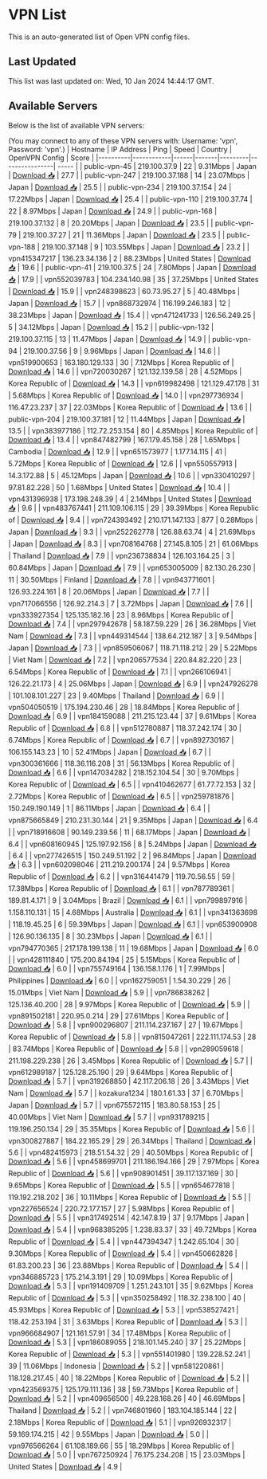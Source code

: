# VPN List

This is an auto-generated list of Open VPN config files.

## Last Updated

This list was last updated on: Wed, 10 Jan 2024 14:44:17 GMT.

## Available Servers

Below is the list of available VPN servers:

(You may connect to any of these VPN servers with: Username: 'vpn', Password: 'vpn'.)
| Hostname | IP Address | Ping | Speed | Country | OpenVPN Config | Score |
|----------|------------|------|-------|---------|----------------| ----- |
| public-vpn-45 | 219.100.37.9 | 22 | 9.31Mbps | Japan | [Download 📥](./configs/server_0_JP.ovpn) | 27.7 |
| public-vpn-247 | 219.100.37.188 | 14 | 23.07Mbps | Japan | [Download 📥](./configs/server_1_JP.ovpn) | 25.5 |
| public-vpn-234 | 219.100.37.154 | 24 | 17.22Mbps | Japan | [Download 📥](./configs/server_2_JP.ovpn) | 25.4 |
| public-vpn-110 | 219.100.37.74 | 22 | 8.97Mbps | Japan | [Download 📥](./configs/server_3_JP.ovpn) | 24.9 |
| public-vpn-168 | 219.100.37.132 | 8 | 20.20Mbps | Japan | [Download 📥](./configs/server_4_JP.ovpn) | 23.5 |
| public-vpn-79 | 219.100.37.27 | 21 | 11.36Mbps | Japan | [Download 📥](./configs/server_5_JP.ovpn) | 23.5 |
| public-vpn-188 | 219.100.37.148 | 9 | 103.55Mbps | Japan | [Download 📥](./configs/server_6_JP.ovpn) | 23.2 |
| vpn415347217 | 136.23.34.136 | 2 | 88.23Mbps | United States | [Download 📥](./configs/server_7_US.ovpn) | 19.6 |
| public-vpn-41 | 219.100.37.5 | 24 | 7.80Mbps | Japan | [Download 📥](./configs/server_8_JP.ovpn) | 17.9 |
| vpn552039783 | 104.234.140.98 | 35 | 37.25Mbps | United States | [Download 📥](./configs/server_9_US.ovpn) | 15.9 |
| vpn248398623 | 60.73.95.27 | 5 | 40.48Mbps | Japan | [Download 📥](./configs/server_10_JP.ovpn) | 15.7 |
| vpn868732974 | 116.199.246.183 | 12 | 38.23Mbps | Japan | [Download 📥](./configs/server_11_JP.ovpn) | 15.4 |
| vpn471241733 | 126.56.249.25 | 5 | 34.12Mbps | Japan | [Download 📥](./configs/server_12_JP.ovpn) | 15.2 |
| public-vpn-132 | 219.100.37.115 | 13 | 11.47Mbps | Japan | [Download 📥](./configs/server_13_JP.ovpn) | 14.9 |
| public-vpn-94 | 219.100.37.56 | 9 | 9.96Mbps | Japan | [Download 📥](./configs/server_14_JP.ovpn) | 14.6 |
| vpn519900653 | 163.180.129.133 | 30 | 7.12Mbps | Korea Republic of | [Download 📥](./configs/server_15_KR.ovpn) | 14.6 |
| vpn720030267 | 121.132.139.58 | 28 | 4.52Mbps | Korea Republic of | [Download 📥](./configs/server_16_KR.ovpn) | 14.3 |
| vpn619982498 | 121.129.47.178 | 31 | 5.68Mbps | Korea Republic of | [Download 📥](./configs/server_17_KR.ovpn) | 14.0 |
| vpn297736934 | 116.47.23.237 | 37 | 22.03Mbps | Korea Republic of | [Download 📥](./configs/server_18_KR.ovpn) | 13.6 |
| public-vpn-204 | 219.100.37.181 | 12 | 11.44Mbps | Japan | [Download 📥](./configs/server_19_JP.ovpn) | 13.5 |
| vpn383977186 | 112.72.253.154 | 80 | 4.85Mbps | Korea Republic of | [Download 📥](./configs/server_20_KR.ovpn) | 13.4 |
| vpn847482799 | 167.179.45.158 | 28 | 1.65Mbps | Cambodia | [Download 📥](./configs/server_21_KH.ovpn) | 12.9 |
| vpn651573977 | 1.177.14.115 | 41 | 5.72Mbps | Korea Republic of | [Download 📥](./configs/server_22_KR.ovpn) | 12.6 |
| vpn550557913 | 14.3.172.88 | 5 | 45.12Mbps | Japan | [Download 📥](./configs/server_23_JP.ovpn) | 10.6 |
| vpn330410297 | 97.81.82.228 | 50 | 1.68Mbps | United States | [Download 📥](./configs/server_24_US.ovpn) | 10.4 |
| vpn431396938 | 173.198.248.39 | 4 | 2.14Mbps | United States | [Download 📥](./configs/server_25_US.ovpn) | 9.6 |
| vpn483767441 | 211.109.106.115 | 29 | 39.39Mbps | Korea Republic of | [Download 📥](./configs/server_26_KR.ovpn) | 9.4 |
| vpn724393492 | 210.171.147.133 | 877 | 0.28Mbps | Japan | [Download 📥](./configs/server_27_JP.ovpn) | 9.3 |
| vpn252262778 | 126.88.63.74 | 4 | 21.69Mbps | Japan | [Download 📥](./configs/server_28_JP.ovpn) | 8.3 |
| vpn708164768 | 27.145.8.105 | 21 | 61.06Mbps | Thailand | [Download 📥](./configs/server_29_TH.ovpn) | 7.9 |
| vpn236738834 | 126.103.164.25 | 3 | 60.84Mbps | Japan | [Download 📥](./configs/server_30_JP.ovpn) | 7.9 |
| vpn653005009 | 82.130.26.230 | 11 | 30.50Mbps | Finland | [Download 📥](./configs/server_31_FI.ovpn) | 7.8 |
| vpn943771601 | 126.93.224.161 | 8 | 20.06Mbps | Japan | [Download 📥](./configs/server_32_JP.ovpn) | 7.7 |
| vpn717066556 | 126.92.214.3 | 7 | 3.72Mbps | Japan | [Download 📥](./configs/server_33_JP.ovpn) | 7.6 |
| vpn333927354 | 125.135.182.16 | 23 | 8.96Mbps | Korea Republic of | [Download 📥](./configs/server_34_KR.ovpn) | 7.4 |
| vpn297942678 | 58.187.59.229 | 26 | 36.28Mbps | Viet Nam | [Download 📥](./configs/server_35_VN.ovpn) | 7.3 |
| vpn449314544 | 138.64.212.187 | 3 | 9.54Mbps | Japan | [Download 📥](./configs/server_36_JP.ovpn) | 7.3 |
| vpn859506067 | 118.71.118.212 | 29 | 5.22Mbps | Viet Nam | [Download 📥](./configs/server_37_VN.ovpn) | 7.2 |
| vpn206577534 | 220.84.82.220 | 23 | 6.54Mbps | Korea Republic of | [Download 📥](./configs/server_38_KR.ovpn) | 7.1 |
| vpn266106941 | 126.22.21.173 | 4 | 25.06Mbps | Japan | [Download 📥](./configs/server_39_JP.ovpn) | 6.9 |
| vpn247926278 | 101.108.101.227 | 23 | 9.40Mbps | Thailand | [Download 📥](./configs/server_40_TH.ovpn) | 6.9 |
| vpn504050519 | 175.194.230.46 | 28 | 18.84Mbps | Korea Republic of | [Download 📥](./configs/server_41_KR.ovpn) | 6.9 |
| vpn184159088 | 211.215.123.44 | 37 | 9.61Mbps | Korea Republic of | [Download 📥](./configs/server_42_KR.ovpn) | 6.8 |
| vpn512780887 | 118.37.242.174 | 30 | 6.74Mbps | Korea Republic of | [Download 📥](./configs/server_43_KR.ovpn) | 6.7 |
| vpn892730167 | 106.155.143.23 | 10 | 52.41Mbps | Japan | [Download 📥](./configs/server_44_JP.ovpn) | 6.7 |
| vpn300361666 | 118.36.116.208 | 31 | 56.13Mbps | Korea Republic of | [Download 📥](./configs/server_45_KR.ovpn) | 6.6 |
| vpn147034282 | 218.152.104.54 | 30 | 9.70Mbps | Korea Republic of | [Download 📥](./configs/server_46_KR.ovpn) | 6.5 |
| vpn410462677 | 61.77.72.153 | 32 | 2.72Mbps | Korea Republic of | [Download 📥](./configs/server_47_KR.ovpn) | 6.5 |
| vpn259781876 | 150.249.190.149 | 1 | 86.11Mbps | Japan | [Download 📥](./configs/server_48_JP.ovpn) | 6.4 |
| vpn875665849 | 210.231.30.144 | 21 | 9.35Mbps | Japan | [Download 📥](./configs/server_49_JP.ovpn) | 6.4 |
| vpn718916608 | 90.149.239.56 | 11 | 68.17Mbps | Japan | [Download 📥](./configs/server_50_JP.ovpn) | 6.4 |
| vpn608160945 | 125.197.92.156 | 8 | 5.24Mbps | Japan | [Download 📥](./configs/server_51_JP.ovpn) | 6.4 |
| vpn277426515 | 150.249.51.192 | 2 | 96.84Mbps | Japan | [Download 📥](./configs/server_52_JP.ovpn) | 6.3 |
| vpn602098046 | 211.219.200.174 | 24 | 9.57Mbps | Korea Republic of | [Download 📥](./configs/server_53_KR.ovpn) | 6.2 |
| vpn316441479 | 119.70.56.55 | 59 | 17.38Mbps | Korea Republic of | [Download 📥](./configs/server_54_KR.ovpn) | 6.1 |
| vpn787789361 | 189.81.4.171 | 9 | 3.04Mbps | Brazil | [Download 📥](./configs/server_55_BR.ovpn) | 6.1 |
| vpn799897916 | 1.158.110.131 | 15 | 4.68Mbps | Australia | [Download 📥](./configs/server_56_AU.ovpn) | 6.1 |
| vpn341363698 | 118.19.45.25 | 6 | 59.39Mbps | Japan | [Download 📥](./configs/server_57_JP.ovpn) | 6.1 |
| vpn653900908 | 126.90.136.135 | 8 | 30.23Mbps | Japan | [Download 📥](./configs/server_58_JP.ovpn) | 6.1 |
| vpn794770365 | 217.178.199.138 | 11 | 19.68Mbps | Japan | [Download 📥](./configs/server_59_JP.ovpn) | 6.0 |
| vpn428111840 | 175.200.84.194 | 25 | 5.15Mbps | Korea Republic of | [Download 📥](./configs/server_60_KR.ovpn) | 6.0 |
| vpn755749164 | 136.158.1.176 | 1 | 7.99Mbps | Philippines | [Download 📥](./configs/server_61_PH.ovpn) | 6.0 |
| vpn162759051 | 1.54.30.229 | 26 | 15.01Mbps | Viet Nam | [Download 📥](./configs/server_62_VN.ovpn) | 5.9 |
| vpn786838262 | 125.136.40.200 | 28 | 9.97Mbps | Korea Republic of | [Download 📥](./configs/server_63_KR.ovpn) | 5.9 |
| vpn891502181 | 220.95.0.214 | 29 | 27.61Mbps | Korea Republic of | [Download 📥](./configs/server_64_KR.ovpn) | 5.8 |
| vpn900296807 | 211.114.237.167 | 27 | 19.67Mbps | Korea Republic of | [Download 📥](./configs/server_65_KR.ovpn) | 5.8 |
| vpn815047261 | 222.111.174.53 | 28 | 83.74Mbps | Korea Republic of | [Download 📥](./configs/server_66_KR.ovpn) | 5.8 |
| vpn289059618 | 211.198.229.238 | 26 | 3.45Mbps | Korea Republic of | [Download 📥](./configs/server_67_KR.ovpn) | 5.7 |
| vpn612989187 | 125.128.25.190 | 29 | 9.64Mbps | Korea Republic of | [Download 📥](./configs/server_68_KR.ovpn) | 5.7 |
| vpn319268850 | 42.117.206.18 | 26 | 3.43Mbps | Viet Nam | [Download 📥](./configs/server_69_VN.ovpn) | 5.7 |
| kozakura1234 | 180.1.61.33 | 37 | 6.70Mbps | Japan | [Download 📥](./configs/server_70_JP.ovpn) | 5.7 |
| vpn675572115 | 183.80.58.153 | 25 | 40.00Mbps | Viet Nam | [Download 📥](./configs/server_71_VN.ovpn) | 5.7 |
| vpn931789215 | 119.196.250.134 | 29 | 35.35Mbps | Korea Republic of | [Download 📥](./configs/server_72_KR.ovpn) | 5.6 |
| vpn300827887 | 184.22.165.29 | 29 | 26.34Mbps | Thailand | [Download 📥](./configs/server_73_TH.ovpn) | 5.6 |
| vpn482415973 | 218.51.54.32 | 29 | 40.50Mbps | Korea Republic of | [Download 📥](./configs/server_74_KR.ovpn) | 5.6 |
| vpn458699701 | 211.186.194.166 | 29 | 7.97Mbps | Korea Republic of | [Download 📥](./configs/server_75_KR.ovpn) | 5.6 |
| vpn908901451 | 39.117.137.169 | 30 | 9.65Mbps | Korea Republic of | [Download 📥](./configs/server_76_KR.ovpn) | 5.5 |
| vpn654677818 | 119.192.218.202 | 36 | 10.11Mbps | Korea Republic of | [Download 📥](./configs/server_77_KR.ovpn) | 5.5 |
| vpn227656524 | 220.72.177.157 | 27 | 5.98Mbps | Korea Republic of | [Download 📥](./configs/server_78_KR.ovpn) | 5.5 |
| vpn317492514 | 42.147.8.19 | 37 | 9.17Mbps | Japan | [Download 📥](./configs/server_79_JP.ovpn) | 5.4 |
| vpn968385295 | 1.238.83.37 | 33 | 49.72Mbps | Korea Republic of | [Download 📥](./configs/server_80_KR.ovpn) | 5.4 |
| vpn447394347 | 1.242.65.104 | 30 | 9.30Mbps | Korea Republic of | [Download 📥](./configs/server_81_KR.ovpn) | 5.4 |
| vpn450662826 | 61.83.200.23 | 36 | 23.88Mbps | Korea Republic of | [Download 📥](./configs/server_82_KR.ovpn) | 5.4 |
| vpn346885723 | 175.214.3.191 | 29 | 10.09Mbps | Korea Republic of | [Download 📥](./configs/server_83_KR.ovpn) | 5.3 |
| vpn191409709 | 1.251.243.101 | 35 | 9.62Mbps | Korea Republic of | [Download 📥](./configs/server_84_KR.ovpn) | 5.3 |
| vpn350258492 | 118.32.238.100 | 40 | 45.93Mbps | Korea Republic of | [Download 📥](./configs/server_85_KR.ovpn) | 5.3 |
| vpn538527421 | 118.42.253.194 | 31 | 3.63Mbps | Korea Republic of | [Download 📥](./configs/server_86_KR.ovpn) | 5.3 |
| vpn966684907 | 121.161.57.91 | 34 | 17.48Mbps | Korea Republic of | [Download 📥](./configs/server_87_KR.ovpn) | 5.3 |
| vpn186089055 | 218.101.145.240 | 37 | 25.22Mbps | Korea Republic of | [Download 📥](./configs/server_88_KR.ovpn) | 5.3 |
| vpn551401980 | 139.228.52.241 | 39 | 11.06Mbps | Indonesia | [Download 📥](./configs/server_89_ID.ovpn) | 5.2 |
| vpn581220861 | 118.128.217.45 | 40 | 18.22Mbps | Korea Republic of | [Download 📥](./configs/server_90_KR.ovpn) | 5.2 |
| vpn423569375 | 125.179.111.136 | 38 | 59.73Mbps | Korea Republic of | [Download 📥](./configs/server_91_KR.ovpn) | 5.2 |
| vpn409656500 | 49.228.168.26 | 40 | 46.69Mbps | Thailand | [Download 📥](./configs/server_92_TH.ovpn) | 5.2 |
| vpn746801960 | 183.104.185.144 | 22 | 2.18Mbps | Korea Republic of | [Download 📥](./configs/server_93_KR.ovpn) | 5.1 |
| vpn926932317 | 59.169.174.215 | 42 | 9.55Mbps | Japan | [Download 📥](./configs/server_94_JP.ovpn) | 5.0 |
| vpn976566264 | 61.108.189.66 | 55 | 18.29Mbps | Korea Republic of | [Download 📥](./configs/server_95_KR.ovpn) | 5.0 |
| vpn767250924 | 76.175.234.208 | 15 | 23.03Mbps | United States | [Download 📥](./configs/server_96_US.ovpn) | 4.9 |
